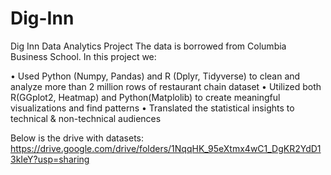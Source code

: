 # Dig-Inn
Dig Inn Data Analytics Project
The data is borrowed from Columbia Business School. 
In this project we:

•	Used Python (Numpy, Pandas) and R (Dplyr, Tidyverse) to clean and analyze more than 2 million rows of 
restaurant chain dataset
•	Utilized both R(GGplot2, Heatmap) and Python(Matplolib) to create meaningful visualizations and find patterns
•	Translated the statistical insights to technical & non-technical audiences

Below is the drive with datasets:
https://drive.google.com/drive/folders/1NqqHK_95eXtmx4wC1_DgKR2YdD13kIeY?usp=sharing
